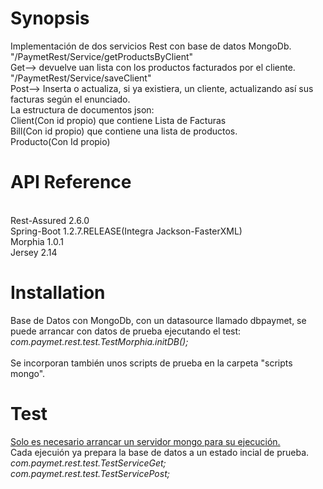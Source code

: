 <h1>Synopsis</h1>

Implementación de dos servicios Rest con base de datos MongoDb.<br>
"/PaymetRest/Service/getProductsByClient"<br>
Get--> devuelve uan lista con los productos facturados por el cliente.<br>
"/PaymetRest/Service/saveClient"<br>
Post--> Inserta o actualiza, si ya existiera, un cliente, actualizando así sus facturas según el enunciado.<br>
La estructura de documentos json:<br>
        Client(Con id propio) que contiene Lista de Facturas<br>
        Bill(Con id propio) que contiene una lista de productos.<br>
        Producto(Con Id propio)<br>

<h1>API Reference</h1><br>
Rest-Assured 2.6.0<br>
Spring-Boot 1.2.7.RELEASE(Integra Jackson-FasterXML)<br>
Morphia 1.0.1<br>
Jersey 2.14<br>

<h1>Installation</h1>

Base de Datos con MongoDb, con un datasource llamado dbpaymet, se puede arrancar con datos de prueba ejecutando el test:<br>
        <i>com.paymet.rest.test.TestMorphia.initDB();</i><br><br>
Se incorporan también unos scripts de prueba en la carpeta "scripts mongo".<br>      
        
<h1>Test</h1>
<u>Solo es necesario arrancar un servidor mongo para su ejecución.</u><br>
Cada ejecuión ya prepara la base de datos a un estado incial de prueba.<br>
<i>com.paymet.rest.test.TestServiceGet;</i><br>
<i>com.paymet.rest.test.TestServicePost;</i>


